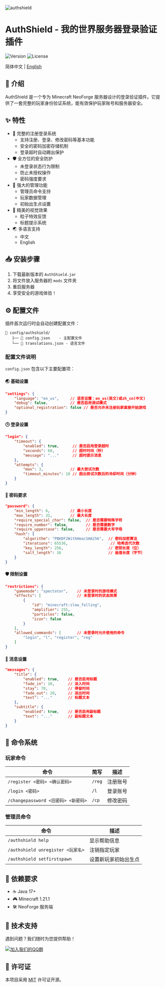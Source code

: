 ![authshield](https://github.com/user-attachments/assets/d0877220-d691-4625-b8b4-37bbdd3b510b)

# AuthShield - 我的世界服务器登录验证插件

![Version](https://img.shields.io/badge/NeoForge-1.21.1-blue)
![License](https://img.shields.io/badge/License-MIT-green)

简体中文 | [English](README.md)

## 📝 介绍

AuthShield 是一个专为 Minecraft NeoForge 服务器设计的登录验证插件。它提供了一套完整的玩家身份验证系统，能有效保护玩家账号和服务器安全。

## ✨ 特性

- 🔐 完整的注册登录系统
  - 支持注册、登录、修改密码等基本功能
  - 安全的密码加密存储机制
  - 登录超时自动踢出保护
- 🛡️ 全方位的安全防护
  - 未登录状态行为限制
  - 防止未授权操作
  - 密码强度要求
- 👑 强大的管理功能
  - 管理员命令支持
  - 玩家数据管理
  - 初始出生点设置
- 🎨 精美的视觉效果
  - 粒子特效反馈
  - 标题提示系统
- 🌏 多语言支持
  - 中文
  - English

## 📥 安装步骤

1. 下载最新版本的 `AuthShield.jar`
2. 将文件放入服务器的 `mods` 文件夹
3. 重启服务器
4. 享受安全的游戏体验！

## ⚙️ 配置文件

插件首次运行时会自动创建配置文件：
```
📁 config/authshield/
   ├── 📄 config.json    - 主配置文件
   └── 📄 translations.json - 语言文件
```

### 配置文件说明

`config.json` 包含以下主要配置项：

#### 🌏 基础设置
```json
"settings": {
    "language": "en_us",     // 语言设置：en_us(英文)或zh_cn(中文)
    "debug": false,          // 是否启用调试模式
    "optional_registration": false // 是否允许未注册玩家直接开始游戏
}
```

#### 🕒 登录设置
```json
"login": {
    "timeout": {
        "enabled": true,      // 是否启用登录超时
        "seconds": 60,        // 超时时间（秒）
        "message": "..."      // 超时提示消息
    },
    "attempts": {
        "max": 3,            // 最大尝试次数
        "timeout_minutes": 10 // 超出尝试次数后的冷却时间（分钟）
    }
}
```

#### 🔑 密码要求
```json
"password": {
    "min_length": 6,         // 最小长度
    "max_length": 32,        // 最大长度
    "require_special_char": false,  // 是否需要特殊字符
    "require_number": false,        // 是否需要数字
    "require_uppercase": false,     // 是否需要大写字母
    "hash": {
        "algorithm": "PBKDF2WithHmacSHA256",  // 密码加密算法
        "iterations": 65536,                   // 哈希迭代次数
        "key_length": 256,                    // 密钥长度（位）
        "salt_length": 16                     // 盐值长度（字节）
    }
}
```

#### 🛡️ 限制设置
```json
"restrictions": {
    "gamemode": "spectator",    // 未登录时的游戏模式
    "effects": [                // 未登录时的状态效果
        {
            "id": "minecraft:slow_falling",
            "amplifier": 255,
            "particles": false,
            "icon": false
        }
    ],
    "allowed_commands": [       // 未登录时允许使用的命令
        "login", "l", "register", "reg"
    ]
}
```

#### 💬 消息设置
```json
"messages": {
    "title": {
        "enabled": true,    // 是否启用标题
        "fade_in": 10,      // 淡入时间
        "stay": 70,         // 停留时间
        "fade_out": 20,     // 淡出时间
        "text": "..."       // 标题文本
    },
    "subtitle": {
        "enabled": true,    // 是否启用副标题
        "text": "..."       // 副标题文本
    }
}
```

## 📌 命令系统

### 玩家命令
| 命令 | 简写 | 描述 |
|------|------|------|
| `/register <密码> <确认密码>` | `/reg` | 注册账号 |
| `/login <密码>` | `/l` | 登录账号 |
| `/changepassword <旧密码> <新密码>` | `/cp` | 修改密码 |

### 管理员命令
| 命令 | 描述 |
|------|------|
| `/authshield help` | 显示帮助信息 |
| `/authshield unregister <玩家名>` | 注销指定玩家 |
| `/authshield setfirstspawn` | 设置新玩家初始出生点 |

## 🔧 依赖要求

- ☕ Java 17+
- 🎮 Minecraft 1.21.1
- 🛠️ NeoForge 服务端

## 💬 技术支持

遇到问题？我们随时为您提供帮助！

[![加入我们的QQ群](https://img.shields.io/badge/QQ群-528651839-blue)](https://jq.qq.com/?_wv=1027&k=528651839)

## 📜 许可证

本项目采用 [MIT](LICENSE) 许可证开源。

